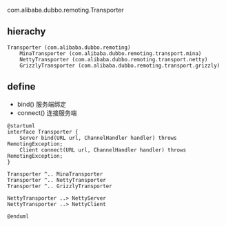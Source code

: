 com.alibaba.dubbo.remoting.Transporter
## hierachy
```
Transporter (com.alibaba.dubbo.remoting)
    MinaTransporter (com.alibaba.dubbo.remoting.transport.mina)
    NettyTransporter (com.alibaba.dubbo.remoting.transport.netty)
    GrizzlyTransporter (com.alibaba.dubbo.remoting.transport.grizzly)
```

## define
* bind() 服务端绑定
* connect() 连接服务端

```plantuml
@startuml
interface Transporter {
    Server bind(URL url, ChannelHandler handler) throws RemotingException;
    Client connect(URL url, ChannelHandler handler) throws RemotingException;
}

Transporter ^.. MinaTransporter
Transporter ^.. NettyTransporter
Transporter ^.. GrizzlyTransporter

NettyTransporter ..> NettyServer
NettyTransporter ..> NettyClient

@enduml
```